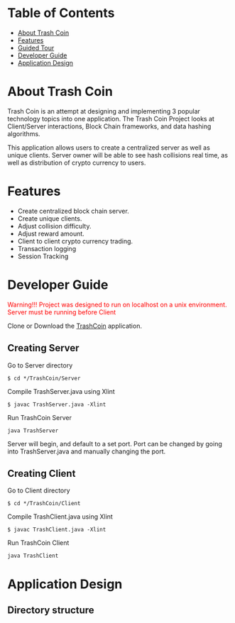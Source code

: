 # Table of Contents

* [About Trash Coin](#about-Trash-Coin)
* [Features](#features)
* [Guided Tour](#guided-tour)
* [Developer Guide](#developer-guide)
* [Application Design](#application-design)


# About Trash Coin 

Trash Coin is an attempt at designing and implementing 3 popular technology topics into one application. The Trash Coin Project looks at Client/Server interactions, Block Chain frameworks, and data hashing algorithms. 

This application allows users to create a centralized server as well as unique clients.  Server owner will be able to see hash collisions real time, as well as distribution of crypto currency to users. 

# Features

* Create centralized block chain server.
* Create unique clients.
* Adjust collision difficulty.
* Adjust reward amount.
* Client to client crypto currency trading.
* Transaction logging  
* Session Tracking

# Developer Guide

<font color="red"> Warning!!! Project was designed to run on localhost on a unix environment.
Server must be running before Client</font>

Clone or Download the [TrashCoin](https://github.com/TrashBoizLLC/TrashCoin) application. 

## Creating Server

Go to Server directory 

```
$ cd */TrashCoin/Server
```

Compile TrashServer.java using Xlint

```
$ javac TrashServer.java -Xlint 
```

Run TrashCoin Server
```
java TrashServer
```
Server will begin, and default to a set port. Port can be changed by going into TrashServer.java and manually changing the port.

## Creating Client

Go to Client directory 

```
$ cd */TrashCoin/Client
```

Compile TrashClient.java using Xlint

```
$ javac TrashClient.java -Xlint 
```
Run TrashCoin Client
```
java TrashClient
```

# Application Design

## Directory structure

